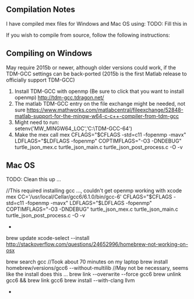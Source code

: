 Compilation Notes
-----------------

I have compiled mex files for Windows and Mac OS using:
TODO: Fill this in

If you wish to compile from source, follow the following instructions:

Compiling on Windows
--------------------
May require 2015b or newer, although older versions could work, if the TDM-GCC settings can be back-ported (2015b is the first Matlab release to officially support TDM-GCC)

 1) Install TDM-GCC with openmp (Be sure to click that you want to install openmp)
 http://tdm-gcc.tdragon.net/
 2) The matlab TDM-GCC entry on the file exchange might be needed, not sure
 https://www.mathworks.com/matlabcentral/fileexchange/52848-matlab-support-for-the-mingw-w64-c-c++-compiler-from-tdm-gcc
 3) Might need to run:  
 setenv('MW_MINGW64_LOC','C:\TDM-GCC-64')
 4) Make the mex call
 mex CFLAGS="$CFLAGS -std=c11 -fopenmp -mavx" LDFLAGS="$LDFLAGS -fopenmp" COPTIMFLAGS="-O3 -DNDEBUG" turtle_json_mex.c turtle_json_main.c turtle_json_post_process.c -O -v
 
Mac OS
------
TODO: Clean this up ...

 //This required installing gcc ..., couldn't get openmp working with xcode
 mex CC='/usr/local/Cellar/gcc6/6.1.0/bin/gcc-6' CFLAGS="$CFLAGS -std=c11 -fopenmp -mavx" LDFLAGS="$LDFLAGS -fopenmp" COPTIMFLAGS="-O3 -DNDEBUG" turtle_json_mex.c turtle_json_main.c turtle_json_post_process.c -O -v

 *
 brew update
 xcode-select --install
 http://stackoverflow.com/questions/24652996/homebrew-not-working-on-osx
 

 brew search gcc 
 //Took about 70 minutes on my laptop
 brew install homebrew/versions/gcc6 --without-multilib
 //May not be necessary, seems like the install does this ...
 brew link --overwrite --force gcc6
 brew unlink gcc6 && brew link gcc6 
 brew install --with-clang llvm
 
 *